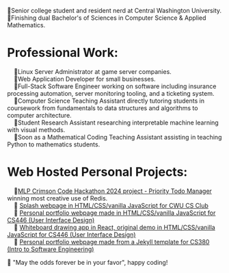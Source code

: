 🔹Senior college student and resident nerd at Central Washington University.    
🔹Finishing dual Bachelor's of Sciences in Computer Science & Applied Mathematics.      

# Professional Work:    
&nbsp;&nbsp;&nbsp;&nbsp;🔹Linux Server Administrator at game server companies.    
&nbsp;&nbsp;&nbsp;&nbsp;🔹Web Application Developer for small businesses.    
&nbsp;&nbsp;&nbsp;&nbsp;🔹Full-Stack Software Engineer working on software including insurance processing automation, server monitoring tooling, and a ticketing system.    
&nbsp;&nbsp;&nbsp;&nbsp;🔹Computer Science Teaching Assistant directly tutoring students in coursework from fundamentals to data structures and algorithms to computer architecture.    
&nbsp;&nbsp;&nbsp;&nbsp;🔹Student Research Assistant researching interpretable machine learning with visual methods.    
&nbsp;&nbsp;&nbsp;&nbsp;🔹Soon as a Mathematical Coding Teaching Assistant assisting in teaching Python to mathematics students.    

# Web Hosted Personal Projects:    
&nbsp;&nbsp;&nbsp;&nbsp;🔹[MLP Crimson Code Hackathon 2024 project - Priority Todo Manager](https://github.com/CWUsers/Priority-Todo-Manager) winning most creative use of Redis.    
&nbsp;&nbsp;&nbsp;&nbsp;🔹 [Splash webpage in HTML/CSS/vanilla JavaScript for CWU CS Club](https://cwu-cs-club.github.io/club-webpage-splash/)    
&nbsp;&nbsp;&nbsp;&nbsp;🔹 [Personal portfolio webpage made in HTML/CSS/vanilla JavaScript for CS446 (User Interface Design)](https://avaavarai.github.io/cs446-portfolio-webpage/)    
&nbsp;&nbsp;&nbsp;&nbsp;🔹 [Whiteboard drawing app in React, original demo in HTML/CSS/vanilla JavaScript for CS446 (User Interface Design)](https://avaavarai.github.io/CS446_MapMaker/)  
&nbsp;&nbsp;&nbsp;&nbsp;🔹 [Personal portfolio webpage made from a Jekyll template for CS380 (Intro to Software Engineering)](https://avaavarai.github.io/AvaAvarai.github.io.CS380/)  

🎲 "May the odds forever be in your favor", happy coding!
